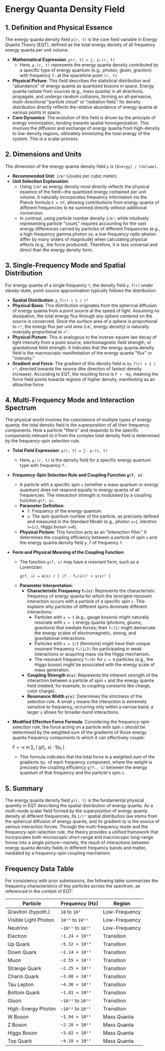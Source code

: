 # Energy Quanta Density Field

## 1. Definition and Physical Essence

The energy quanta density field `ρ(r, t)` is the core field variable in Energy Quanta Theory (EQT), defined as the total energy density of all frequency energy quanta per unit volume.

- **Mathematical Expression**: `ρ(r, t) = ∑ⱼ ρⱼ(r, t)`
  - Here, `ρⱼ(r, t)` represents the energy quanta density contributed by a specific type of energy quantum (e.g., photon, gluon, graviton) with frequency `fⱼ` at the spacetime point `(r, t)`.
- **Physical Picture**: This field describes the statistical distribution and "abundance" of energy quanta as quantized bosons in space. Energy quanta radiate from sources (e.g., mass quanta) in all directions, propagate, and undergo random collisions, forming an all-pervasive, multi-directional "particle cloud" or "radiation field." Its density distribution directly reflects the relative abundance of energy quanta at various points in space.
- **Core Dynamics**: The evolution of this field is driven by the principle of energy minimization, tending towards spatial homogenization. This involves the diffusion and exchange of energy quanta from high-density to low-density regions, ultimately minimizing the total energy of the system. This is a scalar process.

## 2. Dimensions and Units

The dimension of the energy quanta density field `ρ` is `[Energy] / [Volume]`.

- **Recommended Unit**: `J/m³` (Joules per cubic meter).
- **Unit Selection Explanation**:
  - Using `J/m³` as energy density most directly reflects the physical essence of the field—the quantized energy contained per unit volume. It naturally incorporates frequency information via the Planck formula `E = hf`, allowing contributions from energy quanta of different frequencies to be summed directly without additional conversion.
  - In contrast, using particle number density `1/m³`, while intuitively representing particle "count," requires accounting for the vast energy differences carried by particles of different frequencies (e.g., a high-frequency gamma photon vs. a low-frequency radio photon differ by many orders of magnitude) when calculating physical effects (e.g., the force produced). Therefore, it is less universal and direct than the energy density form.

## 3. Single-Frequency Mode and Spatial Distribution

For energy quanta of a single frequency `f`, the density field `ρ_f(r)` under steady-state, point-source approximation typically follows the distribution:

- **Spatial Distribution**: `ρ_f(r) ∝ 1 / r²`
- **Physical Basis**: This distribution originates from the spherical diffusion of energy quanta from a point source at the speed of light. Assuming no dissipation, the total energy flux through any sphere centered on the source is conserved. Since the surface area of a sphere is proportional to `r²`, the energy flux per unit area (i.e., energy density) is naturally inversely proportional to `r²`.
- **Physical Picture**: This is analogous to the inverse-square law decay of light intensity from a point source, electromagnetic field strength, or gravitational field strength. It indicates that the energy quanta density field is the macroscopic manifestation of the energy quanta "flux" or "intensity."
- **Gradient and Force**: The gradient of this density field is `∇ρ_f(r) ∝ 1 / r³`, directed towards the source (the direction of fastest density increase). According to EQT, the resulting force is `F ∝ -∇ρ`, meaning the force field points towards regions of higher density, manifesting as an attractive force.

## 4. Multi-Frequency Mode and Interaction Spectrum

The physical world involves the coexistence of multiple types of energy quanta; the total density field is the superposition of all their frequency components. How a particle "filters" and responds to the specific components relevant to it from the complex total density field is determined by the frequency-spin selection rule.

- **Total Field Expression**: `ρ(r, t) = ∑ⱼ ρⱼ(r, t)`
  - Here, `ρⱼ(r, t)` is the density field for a specific energy quantum type with frequency `fⱼ`.
- **Frequency-Spin Selection Rule and Coupling Function `g(f, s)`**:
  - A particle with a specific spin `s` (whether a mass quantum or energy quantum) does not respond equally to energy quanta of all frequencies. The interaction strength is modulated by a coupling function `g(f, s)`.
  - **Parameter Definition**:
    - `f`: Frequency of the energy quantum.
    - `s`: The spin quantum number of the particle, as precisely defined and measured in the Standard Model (e.g., photon `s=1`, electron `s=1/2`, Higgs boson `s=0`).
  - **Physical Picture**: This function acts as an "interaction filter." It determines the coupling efficiency between a particle of spin `s` and the energy quanta density field `ρ_f` of frequency `f`.
- **Form and Physical Meaning of the Coupling Function**:
  - The function `g(f, s)` may have a resonant form, such as a Lorentzian:
    ```
    g(f, s) = A(s) / [ (f - f₀(s))² + γ(s)² ]
    ```
  - **Parameter Interpretation**:
    - **Characteristic Frequency `f₀(s)`**: Represents the characteristic frequency of energy quanta for which the strongest resonant interaction occurs with a particle of a specific spin `s`. This explains why particles of different spins dominate different interactions:
      - Particles with `s = 1` (e.g., gauge bosons) might naturally resonate with `s = 1` energy quanta (photons, gluons, gravitons) that mediate forces; their `f₀(1)` might demarcate the energy scales of electromagnetic, strong, and gravitational interactions.
      - Particles with `s = 1/2` (fermions) might have their unique resonant frequency `f₀(1/2)` for participating in weak interactions or acquiring mass via the Higgs mechanism.
      - The resonant frequency `f₀(0)` for `s = 0` particles (e.g., the Higgs boson) might be associated with the energy scale of mass generation.
    - **Coupling Strength `A(s)`**: Represents the inherent strength of the interaction between a particle of spin `s` and the energy quanta field (related, for example, to coupling constants like charge, color charge).
    - **Resonance Width `γ(s)`**: Determines the strictness of the selection rule. A small `γ` means the interaction is extremely sensitive to frequency, occurring only within a narrow band; a larger `γ` allows for broader-band interactions.
- **Modified Effective Force Formula**:
  Considering the frequency-spin selection rule, the force acting on a particle with spin `s` should be determined by the weighted sum of the gradients of those energy quanta frequency components to which it can effectively couple:

  F = -κ m ∑ⱼ [ g(fⱼ, s) · ∇ρⱼ ]

  - This formula indicates that the total force is a weighted sum of the gradients `∇ρⱼ` of each frequency component, where the weight is precisely the coupling efficiency `g(fⱼ, s)` between the energy quantum of that frequency and the particle's spin `s`.

## 5. Summary

The energy quanta density field `ρ(r, t)` is the fundamental physical quantity in EQT describing the spatial distribution of energy quanta. As a multi-mode scalar field formed by the superposition of energy quanta density at different frequencies, its `1/r²` spatial distribution law stems from the spherical diffusion of energy quanta, and its gradient `∇ρ` is the source of various interaction forces. Through the multi-frequency mode and the frequency-spin selection rule, the theory provides a unified framework that incorporates both microscopic short-range and macroscopic long-range forces into a single picture—namely, the result of interactions between energy quanta density fields in different frequency bands and matter, mediated by a frequency-spin coupling mechanism.

## Frequency Data Table

For consistency with prior submissions, the following table summarizes the frequency characteristics of key particles across the spectrum, as referenced in the context of EQT:

| Particle        | Frequency (Hz)          | Region               |
|-----------------|-------------------------|----------------------|
| Graviton (hypoth.) | `10` to `10³`         | Low-Frequency        |
| Visible Light Photon | `10¹⁴` to `10¹⁵`    | Low-Frequency        |
| Neutrino        | `~10¹⁵` to `10¹⁶`      | Low-Frequency        |
| Electron        | `~1.24 × 10²⁰`         | Transition           |
| Up Quark        | `~5.32 × 10²⁰`         | Transition           |
| Down Quark      | `~1.14 × 10²¹`         | Transition           |
| Muon            | `~2.55 × 10²²`         | Transition           |
| Strange Quark   | `~2.25 × 10²²`         | Transition           |
| Charm Quark     | `~3.08 × 10²³`         | Transition           |
| Tau Lepton      | `~4.30 × 10²³`         | Transition           |
| Bottom Quark    | `~1.01 × 10²⁴`         | Transition           |
| Gluon           | `~10²³` to `10²⁴`      | Transition           |
| High-Energy Photon | `~10²²` to `10²⁵`   | Transition           |
| W Boson         | `~1.94 × 10²⁵`         | Mass Quanta          |
| Z Boson         | `~2.20 × 10²⁵`         | Mass Quanta          |
| Higgs Boson     | `~3.02 × 10²⁵`         | Mass Quanta          |
| Top Quark       | `~4.18 × 10²⁵`         | Mass Quanta          |
